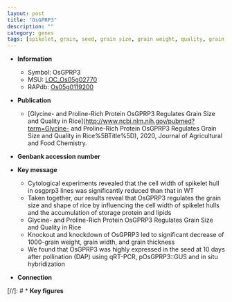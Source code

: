 ```yaml
---
layout: post
title: "OsGPRP3"
description: ""
category: genes
tags: [spikelet, grain, seed, grain size, grain weight, quality, grain width, grain quality]
---
```


* **Information**  
    + Symbol: OsGPRP3  
    + MSU: [LOC_Os05g02770](http://rice.uga.edu/cgi-bin/ORF_infopage.cgi?orf=LOC_Os05g02770)  
    + RAPdb: [Os05g0119200](http://rapdb.dna.affrc.go.jp/viewer/gbrowse_details/irgsp1?name=Os05g0119200)  

* **Publication**  
    + [Glycine- and Proline-Rich Protein OsGPRP3 Regulates Grain Size and Quality in Rice](http://www.ncbi.nlm.nih.gov/pubmed?term=Glycine- and Proline-Rich Protein OsGPRP3 Regulates Grain Size and Quality in Rice%5BTitle%5D), 2020, Journal of Agricultural and Food Chemistry.

* **Genbank accession number**  

* **Key message**  
    + Cytological experiments revealed that the cell width of spikelet hull in osgprp3 lines was significantly reduced than that in WT
    + Taken together, our results reveal that OsGPRP3 regulates the grain size and shape of rice by influencing the cell width of spikelet hulls and the accumulation of storage protein and lipids
    + Glycine- and Proline-Rich Protein OsGPRP3 Regulates Grain Size and Quality in Rice
    + Knockout and knockdown of OsGPRP3 led to significant decrease of 1000-grain weight, grain width, and grain thickness
    + We found that OsGPRP3 was highly expressed in the seed at 10 days after pollination (DAP) using qRT-PCR, pOsGPRP3::GUS and in situ hybridization

* **Connection**  

[//]: # * **Key figures**  


